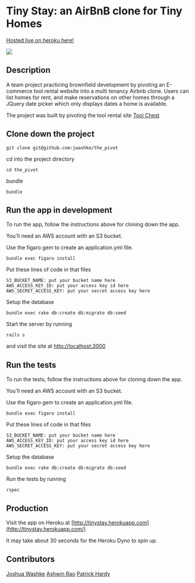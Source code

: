 # Tiny Stay: an AirBnB clone for Tiny Homes
[Hosted live on heroku here!](http://tinystay.herokuapp.com/)

![](https://s3-us-west-2.amazonaws.com/project-screenshots/tinystay.jpg)


## Description

A team project practicing brownfield development by pivoting an E-commerce tool rental website into a multi tenancy Airbnb clone. Users can list homes for rent, and make reservations on other homes through a JQuery date picker which only displays dates a home is available.

The project was built by pivoting the tool rental site [Tool Chest](https://github.com/kamiboers/toolchest)

## Clone down the project

```
git clone git@github.com:jwashke/the_pivot
```

cd into the project directory

```
cd the_pivot
```

bundle

```
bundle
```

## Run the app in development
To run the app, follow the instructions above for cloning down the app.

You'll need an AWS account with an S3 bucket.

Use the figaro gem to create an application.yml file.

```
bundle exec figaro install
```
Put these lines of code in that files
```
S3_BUCKET_NAME: put your bucket name here
AWS_ACCESS_KEY_ID: put your access key id here
AWS_SECRET_ACCESS_KEY: put your secret access key here
```

Setup the database

```
bundle exec rake db:create db:migrate db:seed
```

Start the server by running

```
rails s
```

and visit the site at [http://localhost:3000](http://localhost:3000)

## Run the tests

To run the tests, follow the instructions above for cloning down the app.

You'll need an AWS account with an S3 bucket.

Use the figaro gem to create an application.yml file.

```
bundle exec figaro install
```
Put these lines of code in that files
```
S3_BUCKET_NAME: put your bucket name here
AWS_ACCESS_KEY_ID: put your access key id here
AWS_SECRET_ACCESS_KEY: put your secret access key here
```

Setup the database

```
bundle exec rake db:create db:migrate db:seed
```

Run the tests by running

```
rspec
```

## Production

Visit the app on Heroku at [http://tinystay.herokuapp.com](http://tinystay.herokuapp.com/)

It may take about 30 seconds for the Heroku Dyno to spin up.

## Contributors

[Joshua Washke](https://github.com/jwashke)
[Ashwin Rao](https://github.com/theonlyrao)
[Patrick Hardy](https://github.com/patrickwhardy)
